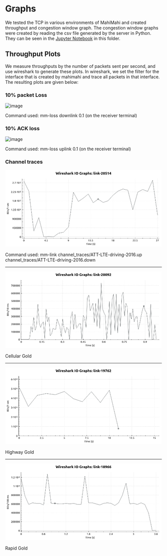 # Graphs

We tested the TCP in various environments of MahiMahi and created throughput and congestion window graph. The congestion window graphs were created by reading the csv file generated by the server in Python. They can be seen in the [Jupyter Notebook](https://github.com/taoprajjwal/Project2-Prajjwal-Romeno/blob/main/Graphs/Plot%20Congestion%20window.ipynb) in this folder.

## Throughput Plots

We measure throughputs by the number of packets sent per second, and use wireshark to generate these plots. In wireshark, we set the filter for the interface that is created by mahimahi and trace all packets in that interface. The resulting plots are given below:

### 10% packet Loss

![image](https://user-images.githubusercontent.com/19713194/117072682-e2886080-ad41-11eb-86b7-6788921647e3.png)

Command used: mm-loss downlink 0.1 (on the receiver terminal)

### 10% ACK loss

![image](https://user-images.githubusercontent.com/19713194/117072730-f9c74e00-ad41-11eb-9e62-48950277b4a6.png)

Command used: mm-loss uplink 0.1 (on the receiver terminal)

### Channel traces

![image](att.png)

Command used: mm-link channel_traces/ATT-LTE-driving-2016.up channel_traces/ATT-LTE-driving-2016.down

---

![image](cellularGold.png)

Cellular Gold

---

![image](highwayGold.png)

Highway Gold

---

![image](rapidGold.png)

Rapid Gold
